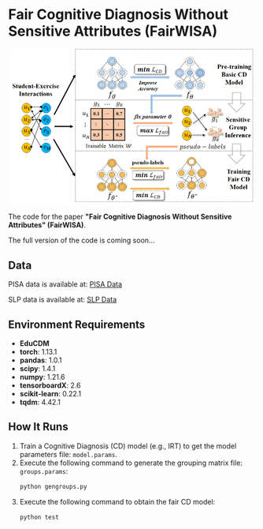 # Fair Cognitive Diagnosis Without Sensitive Attributes (FairWISA)

![FairWISA Framework](fairwisa.png)

The code for the paper **"Fair Cognitive Diagnosis Without Sensitive Attributes" (FairWISA)**.

The full version of the code is coming soon...

## Data
PISA data is available at: [PISA Data](https://www.oecd.org/pisa/data/)

SLP data is available at: [SLP Data](https://aic-fe.bnu.edu.cn/en/data/index.html)

## Environment Requirements
- **EduCDM**
- **torch**: 1.13.1  
- **pandas**: 1.0.1  
- **scipy**: 1.4.1  
- **numpy**: 1.21.6  
- **tensorboardX**: 2.6  
- **scikit-learn**: 0.22.1  
- **tqdm**: 4.42.1  

## How It Runs
1. Train a Cognitive Diagnosis (CD) model (e.g., IRT) to get the model parameters file: `model.params`.
2. Execute the following command to generate the grouping matrix file: `groups.params`:
   ```bash
   python gengroups.py
3. Execute the following command to obtain the fair CD model:
   ```bash
   python test
